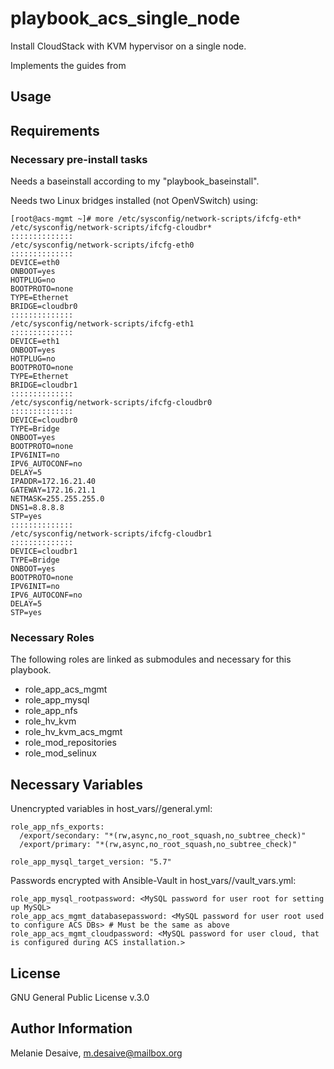 # playbook_acs_single_node

Install CloudStack with KVM hypervisor on a single node. 

Implements the guides from

## Usage

## Requirements
### Necessary pre-install tasks

Needs a baseinstall according to my "playbook_baseinstall".

Needs two Linux bridges installed (not OpenVSwitch) using:
```
[root@acs-mgmt ~]# more /etc/sysconfig/network-scripts/ifcfg-eth* /etc/sysconfig/network-scripts/ifcfg-cloudbr*
::::::::::::::
/etc/sysconfig/network-scripts/ifcfg-eth0
::::::::::::::
DEVICE=eth0
ONBOOT=yes
HOTPLUG=no
BOOTPROTO=none
TYPE=Ethernet
BRIDGE=cloudbr0
::::::::::::::
/etc/sysconfig/network-scripts/ifcfg-eth1
::::::::::::::
DEVICE=eth1
ONBOOT=yes
HOTPLUG=no
BOOTPROTO=none
TYPE=Ethernet
BRIDGE=cloudbr1
::::::::::::::
/etc/sysconfig/network-scripts/ifcfg-cloudbr0
::::::::::::::
DEVICE=cloudbr0
TYPE=Bridge
ONBOOT=yes
BOOTPROTO=none
IPV6INIT=no
IPV6_AUTOCONF=no
DELAY=5
IPADDR=172.16.21.40
GATEWAY=172.16.21.1
NETMASK=255.255.255.0
DNS1=8.8.8.8
STP=yes
::::::::::::::
/etc/sysconfig/network-scripts/ifcfg-cloudbr1
::::::::::::::
DEVICE=cloudbr1
TYPE=Bridge
ONBOOT=yes
BOOTPROTO=none
IPV6INIT=no
IPV6_AUTOCONF=no
DELAY=5
STP=yes
```
### Necessary Roles
The following roles are linked as submodules and necessary for this playbook.

- role_app_acs_mgmt 
- role_app_mysql 
- role_app_nfs 
- role_hv_kvm 
- role_hv_kvm_acs_mgmt 
- role_mod_repositories 
- role_mod_selinux

## Necessary Variables

Unencrypted variables in host_vars/<hostname>/general.yml:
```
role_app_nfs_exports:
  /export/secondary: "*(rw,async,no_root_squash,no_subtree_check)"
  /export/primary: "*(rw,async,no_root_squash,no_subtree_check)"

role_app_mysql_target_version: "5.7"
```

Passwords encrypted with Ansible-Vault in host_vars/<hostname>/vault_vars.yml:
```
role_app_mysql_rootpassword: <MySQL password for user root for setting up MySQL>
role_app_acs_mgmt_databasepassword: <MySQL password for user root used to configure ACS DBs> # Must be the same as above
role_app_acs_mgmt_cloudpassword: <MySQL password for user cloud, that is configured during ACS installation.>
```
## License
GNU General Public License v.3.0

## Author Information
Melanie Desaive, m.desaive@mailbox.org

